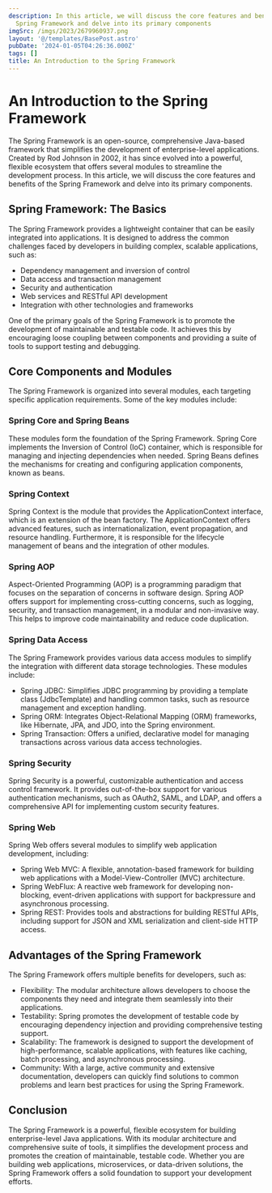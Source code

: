 ```yaml
---
description: In this article, we will discuss the core features and benefits of the
  Spring Framework and delve into its primary components
imgSrc: /imgs/2023/2679960937.png
layout: '@/templates/BasePost.astro'
pubDate: '2024-01-05T04:26:36.000Z'
tags: []
title: An Introduction to the Spring Framework
---
```


# An Introduction to the Spring Framework

The Spring Framework is an open-source, comprehensive Java-based framework that simplifies the development of enterprise-level applications. Created by Rod Johnson in 2002, it has since evolved into a powerful, flexible ecosystem that offers several modules to streamline the development process. In this article, we will discuss the core features and benefits of the Spring Framework and delve into its primary components.

## Spring Framework: The Basics

The Spring Framework provides a lightweight container that can be easily integrated into applications. It is designed to address the common challenges faced by developers in building complex, scalable applications, such as:

- Dependency management and inversion of control
- Data access and transaction management
- Security and authentication
- Web services and RESTful API development
- Integration with other technologies and frameworks

One of the primary goals of the Spring Framework is to promote the development of maintainable and testable code. It achieves this by encouraging loose coupling between components and providing a suite of tools to support testing and debugging.

## Core Components and Modules

The Spring Framework is organized into several modules, each targeting specific application requirements. Some of the key modules include:

### Spring Core and Spring Beans

These modules form the foundation of the Spring Framework. Spring Core implements the Inversion of Control (IoC) container, which is responsible for managing and injecting dependencies when needed. Spring Beans defines the mechanisms for creating and configuring application components, known as beans.

### Spring Context

Spring Context is the module that provides the ApplicationContext interface, which is an extension of the bean factory. The ApplicationContext offers advanced features, such as internationalization, event propagation, and resource handling. Furthermore, it is responsible for the lifecycle management of beans and the integration of other modules.

### Spring AOP

Aspect-Oriented Programming (AOP) is a programming paradigm that focuses on the separation of concerns in software design. Spring AOP offers support for implementing cross-cutting concerns, such as logging, security, and transaction management, in a modular and non-invasive way. This helps to improve code maintainability and reduce code duplication.

### Spring Data Access

The Spring Framework provides various data access modules to simplify the integration with different data storage technologies. These modules include:

- Spring JDBC: Simplifies JDBC programming by providing a template class (JdbcTemplate) and handling common tasks, such as resource management and exception handling.
- Spring ORM: Integrates Object-Relational Mapping (ORM) frameworks, like Hibernate, JPA, and JDO, into the Spring environment.
- Spring Transaction: Offers a unified, declarative model for managing transactions across various data access technologies.

### Spring Security

Spring Security is a powerful, customizable authentication and access control framework. It provides out-of-the-box support for various authentication mechanisms, such as OAuth2, SAML, and LDAP, and offers a comprehensive API for implementing custom security features.

### Spring Web

Spring Web offers several modules to simplify web application development, including:

- Spring Web MVC: A flexible, annotation-based framework for building web applications with a Model-View-Controller (MVC) architecture.
- Spring WebFlux: A reactive web framework for developing non-blocking, event-driven applications with support for backpressure and asynchronous processing.
- Spring REST: Provides tools and abstractions for building RESTful APIs, including support for JSON and XML serialization and client-side HTTP access.

## Advantages of the Spring Framework

The Spring Framework offers multiple benefits for developers, such as:

- Flexibility: The modular architecture allows developers to choose the components they need and integrate them seamlessly into their applications.
- Testability: Spring promotes the development of testable code by encouraging dependency injection and providing comprehensive testing support.
- Scalability: The framework is designed to support the development of high-performance, scalable applications, with features like caching, batch processing, and asynchronous processing.
- Community: With a large, active community and extensive documentation, developers can quickly find solutions to common problems and learn best practices for using the Spring Framework.

## Conclusion

The Spring Framework is a powerful, flexible ecosystem for building enterprise-level Java applications. With its modular architecture and comprehensive suite of tools, it simplifies the development process and promotes the creation of maintainable, testable code. Whether you are building web applications, microservices, or data-driven solutions, the Spring Framework offers a solid foundation to support your development efforts.